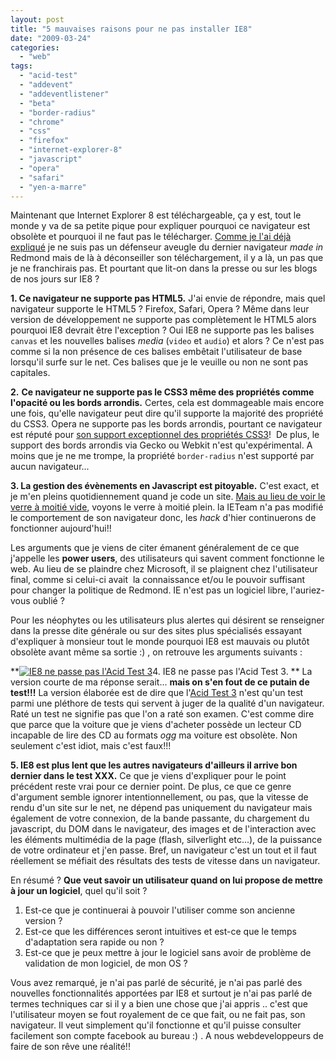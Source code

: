 ```yaml
---
layout: post
title: "5 mauvaises raisons pour ne pas installer IE8"
date: "2009-03-24"
categories: 
  - "web"
tags: 
  - "acid-test"
  - "addevent"
  - "addeventlistener"
  - "beta"
  - "border-radius"
  - "chrome"
  - "css"
  - "firefox"
  - "internet-explorer-8"
  - "javascript"
  - "opera"
  - "safari"
  - "yen-a-marre"
---
```


Maintenant que Internet Explorer 8 est téléchargeable, ça y est, tout le monde y va de sa petite pique pour expliquer pourquoi ce navigateur est obsolète et pourquoi il ne faut pas le télécharger. [Comme je l'ai déjà expliqué](http://nyamsprod.com/blog/2009/01/28/internet-explorer-8-debarque-enfin/ "Internet Explorer 8 débarque enfin") je ne suis pas un défenseur aveugle du dernier navigateur _made in_ Redmond mais de là à déconseiller son téléchargement, il y a là, un pas que je ne franchirais pas. Et pourtant que lit-on dans la presse ou sur les blogs de nos jours sur IE8 ?

**1\. Ce navigateur ne supporte pas HTML5.** J'ai envie de répondre, mais quel navigateur supporte le HTML5 ? Firefox, Safari, Opera ? Même dans leur version de développement ne supporte pas complètement le HTML5 alors pourquoi IE8 devrait être l'exception ? Oui IE8 ne supporte pas les balises `canvas` et les nouvelles balises _media_ (`video` et `audio`) et alors ? Ce n'est pas comme si la non présence de ces balises embêtait l'utilisateur de base lorsqu'il surfe sur le net. Ces balises que je le veuille ou non ne sont pas capitales.

**2\.** **Ce navigateur ne supporte pas le CSS3 même des propriétés comme l'opacité ou les bords arrondis.** Certes, cela est dommageable mais encore une fois, qu'elle navigateur peut dire qu'il supporte la majorité des propriété du CSS3. Opera ne supporte pas les bords arrondis, pourtant ce navigateur est réputé pour [son support exceptionnel des propriétés CSS3](http://my.opera.com/dstorey/blog/show.dml/701902 "Upcoming CSS3 support in Opera")!  De plus, le support des bords arrondis via Gecko ou Webkit n'est qu'expérimental. A moins que je ne me trompe, la propriété `border-radius` n'est supporté par aucun navigateur...

**3\. La gestion des évènements en Javascript est pitoyable.** C'est exact, et je m'en pleins quotidiennement quand je code un site. [Mais au lieu de voir le verre à moitié vide](http://www.robertnyman.com/2008/11/04/internet-explorer-8-fix-event-handling-or-dont-release-it/ "Internet Explorer 8 - fix event handling, or don’t release it"), voyons le verre à moitié plein. la IETeam n'a pas modifié le comportement de son navigateur donc, les _hack_ d'hier continuerons de fonctionner aujourd'hui!!

Les arguments que je viens de citer émanent généralement de ce que j'appelle les **power users**, des utilisateurs qui savent comment fonctionne le web. Au lieu de se plaindre chez Microsoft, il se plaignent chez l'utilisateur final, comme si celui-ci avait  la connaissance et/ou le pouvoir suffisant pour changer la politique de Redmond. IE n'est pas un logiciel libre, l'auriez-vous oublié ?

Pour les néophytes ou les utilisateurs plus alertes qui désirent se renseigner dans la presse dite générale ou sur des sites plus spécialisés essayant d'expliquer à monsieur tout le monde pourquoi IE8 est mauvais ou plutôt obsolète avant même sa sortie :) , on retrouve les arguments suivants :

**[![IE8 ne passe pas l'Acid Test 3](images/ie8acid3-150x150.png "IE8 ne passe pas l'Acid Test 3")](http://www.nyamsprod.com/blog/wp-content/uploads/2009/03/ie8acid3.png)4\. IE8 ne passe pas l'Acid Test 3. ** La version courte de ma réponse serait... **mais on s'en fout de ce putain de test!!!** La version élaborée est de dire que l'[Acid Test 3](http://acid3.acidtests.org/ "Le test Acid pour vérifier des fonctionnalité avancées dans certains domaines des navigateurs") n'est qu'un test parmi une pléthore de tests qui servent à juger de la qualité d'un navigateur. Raté un test ne signifie pas que l'on a raté son examen. C'est comme dire que parce que la voiture que je viens d'acheter possède un lecteur CD incapable de lire des CD au formats _ogg_ ma voiture est obsolète. Non seulement c'est idiot, mais c'est faux!!!

**5\. IE8 est plus lent que les autres navigateurs d'ailleurs il arrive bon dernier dans le test XXX.** Ce que je viens d'expliquer pour le point précédent reste vrai pour ce dernier point. De plus, ce que ce genre d'argument semble ignorer intentionnellement, ou pas, que la vitesse de rendu d'un site sur le net, ne dépend pas uniquement du navigateur mais également de votre connexion, de la bande passante, du chargement du javascript, du DOM dans le navigateur, des images et de l'interaction avec les éléments multimédia de la page (flash, silverlight etc...), de la puissance de votre ordinateur et j'en passe. Bref, un navigateur c'est un tout et il faut réellement se méfiait des résultats des tests de vitesse dans un navigateur.

En résumé ? **Que veut savoir un utilisateur quand on lui propose de mettre à jour un logiciel**, quel qu'il soit ?

1. Est-ce que je continuerai à pouvoir l'utiliser comme son ancienne version ?
2. Est-ce que les différences seront intuitives et est-ce que le temps d'adaptation sera rapide ou non ?
3. Est-ce que je peux mettre à jour le logiciel sans avoir de problème de validation de mon logiciel, de mon OS ?

Vous avez remarqué, je n'ai pas parlé de sécurité, je n'ai pas parlé des nouvelles fonctionnalités apportées par IE8 et surtout je n'ai pas parlé de termes techniques car si il y a bien une chose que j'ai appris .. c'est que l'utilisateur moyen se fout royalement de ce que fait, ou ne fait pas, son navigateur. Il veut simplement qu'il fonctionne et qu'il puisse consulter facilement son compte facebook au bureau :) . A nous webdeveloppeurs de faire de son rêve une réalité!!
